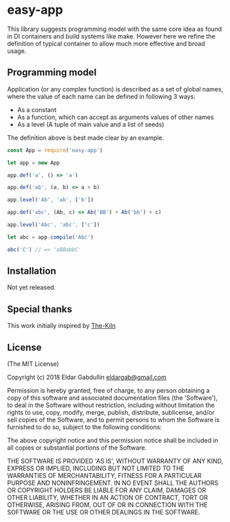 # easy-app

This library suggests programming model with the same
core idea as found in DI containers and build systems like make.
However here we refine the definition of typical container to
allow much more effective and broad usage.

## Programming model

Application (or any complex function) is described as a set
of global names, where the value of each name can be defined in following 3 ways:

  * As a constant
  * As a function, which can accept as arguments values of other names
  * As a level (A tuple of main value and a list of seeds)

The definition above is best made clear by an example.

```javascript
const App = require('easy-app')

let app = new App

app.def('a', () => 'a')

app.def('ab', (a, b) => a + b)

app.level('Ab', 'ab', ['b'])

app.def('abc', (Ab, c) => Ab('BB') + Ab('bb') + c)

app.level('Abc', 'abc', ['c'])

let abc = app.compile('Abc')

abc('C') // => 'aBBabbC'
```

## Installation

Not yet released.

## Special thanks

This work initially inspired by
[The-Kiln](https://github.com/straszheimjeffrey/The-Kiln)

## License

(The MIT License)

Copyright (c) 2018 Eldar Gabdullin <eldargab@gmail.com>

Permission is hereby granted, free of charge, to any person obtaining
a copy of this software and associated documentation files (the
'Software'), to deal in the Software without restriction, including
without limitation the rights to use, copy, modify, merge, publish,
distribute, sublicense, and/or sell copies of the Software, and to
permit persons to whom the Software is furnished to do so, subject to
the following conditions:

The above copyright notice and this permission notice shall be
included in all copies or substantial portions of the Software.

THE SOFTWARE IS PROVIDED 'AS IS', WITHOUT WARRANTY OF ANY KIND,
EXPRESS OR IMPLIED, INCLUDING BUT NOT LIMITED TO THE WARRANTIES OF
MERCHANTABILITY, FITNESS FOR A PARTICULAR PURPOSE AND NONINFRINGEMENT.
IN NO EVENT SHALL THE AUTHORS OR COPYRIGHT HOLDERS BE LIABLE FOR ANY
CLAIM, DAMAGES OR OTHER LIABILITY, WHETHER IN AN ACTION OF CONTRACT,
TORT OR OTHERWISE, ARISING FROM, OUT OF OR IN CONNECTION WITH THE
SOFTWARE OR THE USE OR OTHER DEALINGS IN THE SOFTWARE.
